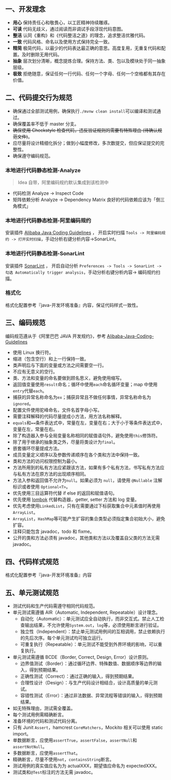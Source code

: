 
## 一、开发理念

- **用心** 保持责任心和敬畏心，以工匠精神持续雕琢。
- **可读** 代码无歧义，通过阅读而非调试手段浮现代码意图。
- **整洁** 认同《重构》和《代码整洁之道》的理念，追求整洁优雅代码。
- **一致** 代码风格、命名以及使用方式保持完全一致。
- **精简** 极简代码，以最少的代码表达最正确的意思。高度复用，无重复代码和配置。及时删除无用代码。
- **抽象** 层次划分清晰，概念提炼合理。保持方法、类、包以及模块处于同一抽象层级。
- **极致** 拒绝随意，保证任何一行代码、任何一个字母、任何一个空格都有其存在价值。

## 二、代码提交行为规范

- 确保通过全部测试用例，确保执行`./mvnw clean install`可以编译和测试通过。
- 确保覆盖率不低于 master 分支。
- ~~确保使用 Checkstyle 检查代码，违反验证规则的需要有特殊理由 (待确认规范文件)~~。
- 应尽量将设计精细化拆分；做到小幅度修改，多次数提交，但应保证提交的完整性。
- 确保遵守编码规范。

### 本地进行代码静态检测-Analyze
> Idea 自带，阿里编码规约默认集成到该检测中

- 代码检测 Analyze -> Inspect Code
- 矩阵依赖分析 Analyze -> Dependency Matrix 良好的代码依赖应该为「倒三角模式」

### 本地进行代码静态检测-阿里编码规约 
安装插件 [Alibaba Java Coding Guidelines](https://plugins.jetbrains.com/plugin/10046-alibaba-java-coding-guidelines) ，
开启实时扫描 `Tools -> 阿里编码规约 -> 打开实时扫描`，手动分析右键分析内容->SonarLint。

### 本地进行代码静态检测-SonarLint
安装插件 [SonarLint](https://plugins.jetbrains.com/plugin/7973-sonarlint) ，
开启自动分析 `Preferences -> Tools -> SonarLint -> 勾选 Automatically trigger analysis`，手动分析右键分析内容-> 编码规约扫描。

### 格式化
格式化配置参考『java-开发环境准备』内容，保证代码样式一致性。

## 三、编码规范
编码规范遵从于《阿里巴巴 JAVA 开发规约》，参考 [Alibaba-Java-Coding-Guidelines](https://alibaba.github.io/Alibaba-Java-Coding-Guidelines)

- 使用 Linux 换行符。
- 缩进（包含空行）和上一行保持一致。
- 类声明后与下面的变量或方法之间需要空一行。
- 不应有无意义的空行。
- 类、方法和变量的命名要做到顾名思义，避免使用缩写。
- 返回值变量使用`result`命名；循环中使用`each`命名循环变量；map 中使用`entry`代替`each`。
- 捕获的异常名称命名为`ex`；捕获异常且不做任何事情，异常名称命名为`ignored`。
- 配置文件使用驼峰命名，文件名首字母小写。
- 需要注释解释的代码尽量提成小方法，用方法名称解释。
- `equals`和`==`条件表达式中，常量在左，变量在右；大于小于等条件表达式中，变量在左，常量在右。
- 除了构造器入参与全局变量名称相同的赋值语句外，避免使用`this`修饰符。
- 除了用于继承的抽象类之外，尽量将类设计为`final`。
- 嵌套循环尽量提成方法。
- 成员变量定义顺序以及参数传递顺序在各个类和方法中保持一致。
- 类和方法的访问权限控制为最小。
- 方法所用到的私有方法应紧跟该方法，如果有多个私有方法，书写私有方法应与私有方法在原方法的出现顺序相同。
- 方法入参和返回值不允许为`null`。如果必须为 `null`，请使用 `@Nullable` 注解标识或者使用 `Optional<T>`。
- 优先使用三目运算符代替 if else 的返回和赋值语句。
- 优先使用 [lombok](https://projectlombok.org) 代替构造器，getter, setter 方法和 log 变量。
- 优先考虑使用`LinkedList`，只有在需要通过下标获取集合中元素值时再使用`ArrayList`。
- `ArrayList`，`HashMap`等可能产生扩容的集合类型必须指定集合初始大小，避免扩容。
- 注释只能包含 javadoc，todo 和 fixme。
- 公开的类和方法必须有 javadoc，其他类和方法以及覆盖自父类的方法无需 javadoc。

## 四、代码样式规范
格式化配置参考『java-开发环境准备』内容

## 五、单元测试规范

- 测试代码和生产代码需遵守相同代码规范。
- 单元测试需遵循 AIR（Automatic, Independent, Repeatable）设计理念。
  - 自动化（Automatic）：单元测试应全自动执行，而非交互式。禁止人工检查输出结果，不允许使用`System.out`，`log`等，必须使用断言进行验证。
  - 独立性（Independent）：禁止单元测试用例间的互相调用，禁止依赖执行的先后次序。每个单元测试均可独立运行。
  - 可重复执行（Repeatable）：单元测试不能受到外界环境的影响，可以重复执行。
- 单元测试需遵循 BCDE（Border, Correct, Design, Error）设计原则。
  - 边界值测试（Border）：通过循环边界、特殊数值、数据顺序等边界的输入，得到预期结果。
  - 正确性测试（Correct）：通过正确的输入，得到预期结果。
  - 合理性设计（Design）：与生产代码设计相结合，设计高质量的单元测试。
  - 容错性测试（Error）：通过非法数据、异常流程等错误的输入，得到预期结果。
- 如无特殊理由，测试需全覆盖。
- 每个测试用例需精确断言。
- 准备环境的代码和测试代码分离。
- 只有 Junit `Assert`，hamcrest `CoreMatchers`，Mockito 相关可以使用 static import。
- 单数据断言，应使用`assertTrue`，`assertFalse`，`assertNull`和`assertNotNull`。
- 多数据断言，应使用`assertThat`。
- 精确断言，尽量不使用`not`，`containsString`断言。
- 测试用例的真实值应名为为 actualXXX，期望值应命名为 expectedXXX。
- 测试类和`@Test`标注的方法无需 javadoc。
